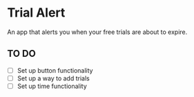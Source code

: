 # Trial Alert

An app that alerts you when your free trials are about to expire.

## TO DO
- [ ] Set up button functionality
- [ ] Set up a way to add trials
- [ ] Set up time functionality